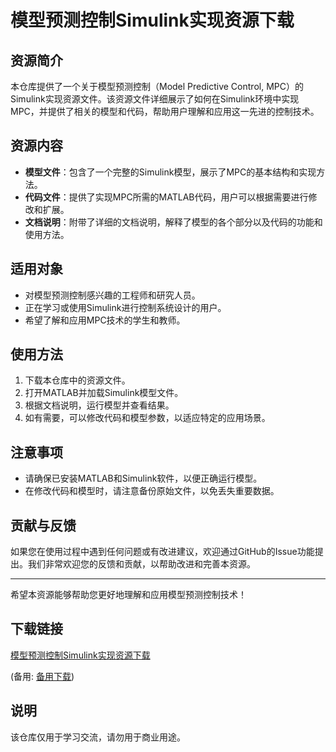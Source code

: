 # 模型预测控制Simulink实现资源下载

## 资源简介

本仓库提供了一个关于模型预测控制（Model Predictive Control, MPC）的Simulink实现资源文件。该资源文件详细展示了如何在Simulink环境中实现MPC，并提供了相关的模型和代码，帮助用户理解和应用这一先进的控制技术。

## 资源内容

- **模型文件**：包含了一个完整的Simulink模型，展示了MPC的基本结构和实现方法。
- **代码文件**：提供了实现MPC所需的MATLAB代码，用户可以根据需要进行修改和扩展。
- **文档说明**：附带了详细的文档说明，解释了模型的各个部分以及代码的功能和使用方法。

## 适用对象

- 对模型预测控制感兴趣的工程师和研究人员。
- 正在学习或使用Simulink进行控制系统设计的用户。
- 希望了解和应用MPC技术的学生和教师。

## 使用方法

1. 下载本仓库中的资源文件。
2. 打开MATLAB并加载Simulink模型文件。
3. 根据文档说明，运行模型并查看结果。
4. 如有需要，可以修改代码和模型参数，以适应特定的应用场景。

## 注意事项

- 请确保已安装MATLAB和Simulink软件，以便正确运行模型。
- 在修改代码和模型时，请注意备份原始文件，以免丢失重要数据。

## 贡献与反馈

如果您在使用过程中遇到任何问题或有改进建议，欢迎通过GitHub的Issue功能提出。我们非常欢迎您的反馈和贡献，以帮助改进和完善本资源。

---

希望本资源能够帮助您更好地理解和应用模型预测控制技术！

## 下载链接
[模型预测控制Simulink实现资源下载](https://pan.quark.cn/s/cc3688aea51a) 

(备用: [备用下载](https://pan.baidu.com/s/1v1rUFa0BmRLbFU1j_Psmyg?pwd=1234))

## 说明

该仓库仅用于学习交流，请勿用于商业用途。
